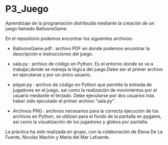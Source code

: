 # P3_Juego
Aprendizaje de la programación distribuida mediante la creación de un juego llamado BalloonsGame.

En el repositorio podemos encontrar los siguientes archivos:

  - BalloonsGame.pdf : archivo PDF en donde podemos encontrar la descripción e instrucciones del juego.

  - sala.py : archivo de código en Python. Es el entorno donde se va a trabajar,donde se maneja la lógica del juego.Debe ser el primer archivo en ejecutarse y por un único usuario. 

  - player.py : archivo de código en Python que permite la entrada de jugadores en el juego, así como la realización de movimientos por el usuario mediante el teclado. Debe ejecutarse por dos usuarios tras haber sido ejecutado el primer archivo "sala.py".

  - Archivos PNG : archivos necesarios para la correcta ejecución de los archivos en Python, se utilizan para el fondo de la pantalla en pygame, así como la visualización de los jugadores y globos por pantalla. 

La práctica ha sido realizada en grupo, con la colaboración de Elena De La Fuente, Nicolás Machín y María del Mar Lafuente.
